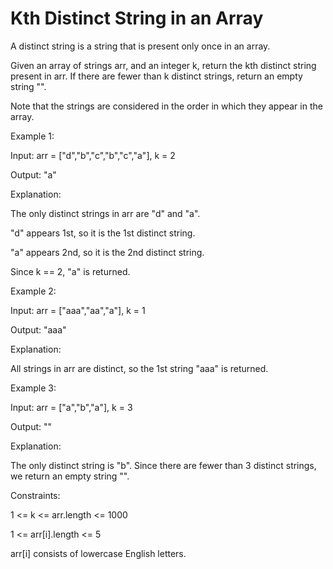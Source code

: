 #  Kth Distinct String in an Array

A distinct string is a string that is present only once in an array.

Given an array of strings arr, and an integer k, return the kth distinct string present in arr. If there are fewer than k distinct strings, return an empty string "".

Note that the strings are considered in the order in which they appear in the array. 

Example 1:

Input: arr = ["d","b","c","b","c","a"], k = 2

Output: "a"

Explanation:

The only distinct strings in arr are "d" and "a".

"d" appears 1st, so it is the 1st distinct string.

"a" appears 2nd, so it is the 2nd distinct string.

Since k == 2, "a" is returned. 

Example 2:

Input: arr = ["aaa","aa","a"], k = 1

Output: "aaa"

Explanation:

All strings in arr are distinct, so the 1st string "aaa" is returned.

Example 3:

Input: arr = ["a","b","a"], k = 3

Output: ""

Explanation:

The only distinct string is "b". Since there are fewer than 3 distinct strings, we return an empty string "".
 
Constraints:

1 <= k <= arr.length <= 1000

1 <= arr[i].length <= 5

arr[i] consists of lowercase English letters.
